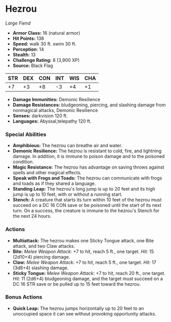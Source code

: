 # Hezrou

*Large* *Fiend*

- **Armor Class:** 16 (natural armor)
- **Hit Points:** 138 
- **Speed:** walk 30 ft. swim 30 ft.
- **Perception**: 14
- **Stealth**: 13
- **Challenge Rating:** 8 (3,900 XP)
- **Source:** Black Flag

| STR | DEX | CON | INT | WIS | CHA |
| --- | --- | --- | --- | --- | --- |
| +7 | +3 | +8 | -3 | +4 | +1 |

- **Damage Immunities:** Demonic Resilience
- **Damage Resistances:** bludgeoning, piercing, and slashing damage from nonmagical attacks, Demonic Resilience
- **Senses:** darkvision 120 ft.
- **Languages:** Abyssal,telepathy 120 ft.

### Special Abilities

- **Amphibious:** The hezrou can breathe air and water.
- **Demonic Resilience:** The hezrou is resistant to cold, fire, and lightning damage. In addition, it is immune to poison damage and to the poisoned condition.
- **Magic Resistance:** The hezrou has advantage on saving throws against spells and other magical effects.
- **Speak with Frogs and Toads:** The hezrou can communicate with frogs and toads as if they shared a language.
- **Standing Leap:** The hezrou's long jump is up to 20 feet and its high jump is up to 10 feet, with or without a running start.
- **Stench:** A creature that starts its turn within 10 feet of the hezrou must succeed on a DC 16 CON save or be poisoned until the start of its next turn. On a success, the creature is immune to the hezrou's Stench for the next 24 hours.

### Actions

- **Multiattack:** The hezrou makes one Sticky Tongue attack, one Bite attack, and two Claw attacks.
- **Bite:** _Melee Weapon Attack:_ +7 to hit, reach 5 ft., one target. _Hit:_ 15 (2d10+4) piercing damage.
- **Claw:** _Melee Weapon Attack:_ +7 to hit, reach 5 ft., one target. _Hit:_ 17 (3d8+4) slashing damage.
- **Sticky Tongue:** _Melee Weapon Attack:_ +7 to hit, reach 20 ft., one target. _Hit:_ 11 (2d6+4) bludgeoning damage, and the target must succeed on a DC 16 STR save or be pulled up to 15 feet toward the hezrou.

### Bonus Actions

- **Quick Leap:** The hezrou jumps horizontally up to 20 feet to an unoccupied space it can see without provoking opportunity attacks.
